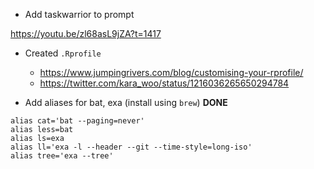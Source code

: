 * Add taskwarrior to prompt

https://youtu.be/zl68asL9jZA?t=1417

* Created `.Rprofile`
  * https://www.jumpingrivers.com/blog/customising-your-rprofile/
  * https://twitter.com/kara_woo/status/1216036265650294784

* Add aliases for bat, exa (install using `brew`) **DONE**

```
alias cat='bat --paging=never'
alias less=bat
alias ls=exa
alias ll='exa -l --header --git --time-style=long-iso'
alias tree='exa --tree'
```
